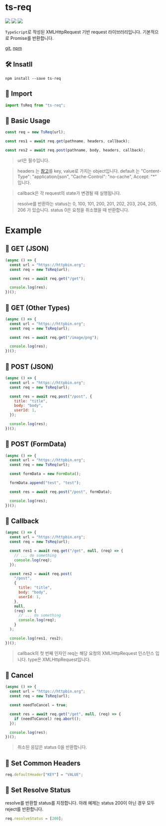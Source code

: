 # ts-req

![](https://img.shields.io/github/languages/top/junyeongchoi/ts-req) ![](https://img.shields.io/bundlephobia/min/ts-req) ![](https://img.shields.io/badge/0-dependencies-blueviolet)

`TypeScript`로 작성된 XMLHttpRequest 기반 request 라이브러리입니다.
기본적으로 Promise를 반환합니다.

[git](https://github.com/junyeongCHOI/ts-req), [npm](https://www.npmjs.com/package/ts-req)

## 🛠 Insatll

```
npm install --save ts-req
```

## 📌 Import

```javascript
import TsReq from "ts-req";
```

## 💅 Basic Usage

```javascript
const req = new TsReq(url);

const res1 = await req.get(pathname, headers, callback);

const res2 = await req.post(pathname, body, headers, callback);
```

> url은 필수입니다.

> headers 는 [참고](https://developer.mozilla.org/en-US/docs/Web/HTTP/Headers)를 key, value로 가지는 object입니다. default 는 "Content-Type": "application/json", "Cache-Control": "no-cache", Accept: "\*" 입니다.

> callback은 각 request의 state가 변경될 때 실행됩니다.

> resolve를 반환하는 status는 0, 100, 101, 200, 201, 202, 203, 204, 205, 206 가 있습니다. status 0은 요청을 취소했을 때 반환합니다.

# Example

## 📝 GET (JSON)

```javascript
(async () => {
  const url = "https://httpbin.org";
  const req = new TsReq(url);

  const res = await req.get("/get");

  console.log(res);
})();
```

## 📝 GET (Other Types)

```javascript
(async () => {
  const url = "https://httpbin.org";
  const req = new TsReq(url);

  const res = await req.get("/image/png");

  console.log(res);
})();
```

## 📝 POST (JSON)

```javascript
(async () => {
  const url = "https://httpbin.org";
  const req = new TsReq(url);

  const res = await req.post("/post", {
    title: "title",
    body: "body",
    userId: 1,
  });

  console.log(res);
})();
```

## 📝 POST (FormData)

```javascript
(async () => {
  const url = "https://httpbin.org";
  const req = new TsReq(url);

  const formData = new FormData();

  formData.append("test", "test");

  const res = await req.post("/post", formData);

  console.log(res);
})();
```

## 📝 Callback

```javascript
(async () => {
  const url = "https://httpbin.org";
  const req = new TsReq(url);

  const res1 = await req.get("/get", null, (req) => {
    // ... do something
    console.log(req);
  });

  const res2 = await req.post(
    "/post",
    {
      title: "title",
      body: "body",
      userId: 1,
    },
    null,
    (req) => {
      // ... do something
      console.log(req);
    }
  );

  console.log(res1, res2);
})();
```

> callback의 첫 번째 인자인 req는 해당 요청의 XMLHttpRequest 인스턴스 입니다. type은 XMLHttpRequest입니다.

## 📝 Cancel

```javascript
(async () => {
  const url = "https://httpbin.org";
  const req = new TsReq(url);

  const needToCancel = true;

  const res = await req.get("/get", null, (req) => {
    if (needToCancel) req.abort();
  });

  console.log(res);
})();
```

> 취소된 응답은 status 0을 반환합니다.

## 📝 Set Common Headers

```javascript
req.defaultHeader["KEY"] = "VALUE";
```

## 📝 Set Resolve Status

resolve를 반환할 status를 지정합니다. 아래 예제는 status 200이 아닌 경우 모두 reject를 반환합니다.

```javascript
req.resolveStatus = [200];
```
